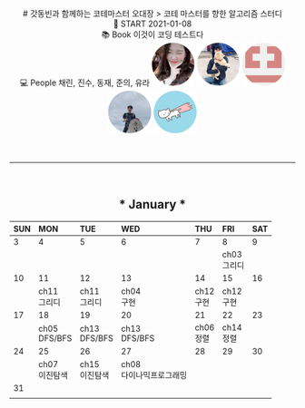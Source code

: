 <center>
# 갓동빈과 함께하는 코테마스터 오대장
> 코테 마스터를 향한 알고리즘 스터디
<br> 📌 START  2021-01-08 
<br> 📚 Book   이것이 코딩 테스트다
<br> 💻 People 채린, 진수, 동재, 준의, 유라

<a href="https://github.com/zzerii">
<img src = "./img/채린.png" width="15%" /></a>
<a href="https://github.com/baejinsoo">
<img src = "./img/진수.png" width="15%" /></a>
<a href="https://github.com/winterash2">
<img src = "./img/동재.png" width="15%" /></a>
<a href="https://github.com/coconutstd">
<img src = "./img/준의.png" width="15%" /></a>
<a href="https://github.com/jungyr24">
<img src = "./img/유라.png" width="15%" /></a>

<br>
<br>
<br>

<hr>
<br>

## * January * 

|SUN|MON|TUE|WED|THU|FRI|SAT|
|:---|:---|:---|:---|:---|:---|:---|
| 3 | 4 | 5 | 6 | 7 | 8 | 9 |
|   |   |   |   |   |ch03<br>그리디||
| 10 |      11      |      12      |     13     |    14     |     15     | 16 |
|    |ch11<br>그리디|ch11<br>그리디|ch04<br>구현|ch12<br>구현|ch12<br>구현|    |
| 17 |      18       |      19       |      20       |     21     |     22     |23|
|    |ch05<br>DFS/BFS|ch13<br>DFS/BFS|ch13<br>DFS/BFS|ch06<br>정렬|ch14<br>정렬|  |
| 24 |      25        |       26       |         27              |  28  |  29  |  30  |
|    |ch07<br>이진탐색|ch15<br>이진탐색|ch08<br>다이나믹프로그래밍|      |      |      |
| 31 |
|    |

</center>
